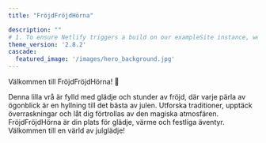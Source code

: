 ```yaml
---
title: "FröjdFröjdHörna"

description: ""
# 1. To ensure Netlify triggers a build on our exampleSite instance, we need to change a file in the exampleSite directory.
theme_version: '2.8.2'
cascade:
  featured_image: '/images/hero_background.jpg'
---
```

<style>
  body {
    background-image: url('/images/hero_background.jpg');
    background-size: cover;
  }
</style>
Välkommen till FröjdFröjdHörna! 🌟

Denna lilla vrå är fylld med glädje och stunder av fröjd, där varje pärla av ögonblick är en hyllning till det bästa av julen. Utforska traditioner, upptäck överraskningar och låt dig förtrollas av den magiska atmosfären. FröjdFröjdHörna är din plats för glädje, värme och festliga äventyr. Välkommen till en värld av julglädje!
